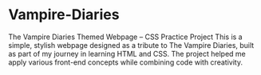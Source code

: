 # Vampire-Diaries
The Vampire Diaries Themed Webpage – CSS Practice Project This is a simple, stylish webpage designed as a tribute to The Vampire Diaries, built as part of my journey in learning HTML and CSS. The project helped me apply various front-end concepts while combining code with creativity.
